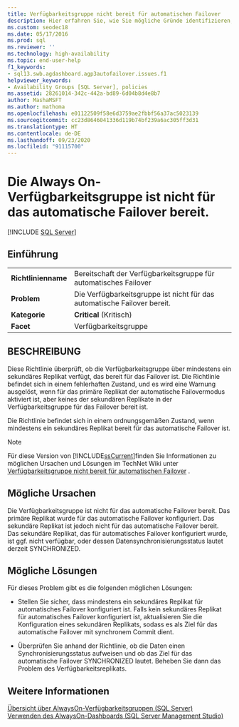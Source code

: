 ```yaml
---
title: Verfügbarkeitsgruppe nicht bereit für automatischen Failover
description: Hier erfahren Sie, wie Sie mögliche Gründe identifizieren, weshalb eine AlwaysOn-Verfügbarkeitsgruppe nicht bereit für ein Failover ist.
ms.custom: seodec18
ms.date: 05/17/2016
ms.prod: sql
ms.reviewer: ''
ms.technology: high-availability
ms.topic: end-user-help
f1_keywords:
- sql13.swb.agdashboard.agp3autofailover.issues.f1
helpviewer_keywords:
- Availability Groups [SQL Server], policies
ms.assetid: 28261014-342c-442a-bd89-6d04b8d4e8b7
author: MashaMSFT
ms.author: mathoma
ms.openlocfilehash: e01122509f58e6d3759ae2fbbf56a37ac5023139
ms.sourcegitcommit: cc23d8646041336d119b74bf239a6ac305ff3d31
ms.translationtype: HT
ms.contentlocale: de-DE
ms.lasthandoff: 09/23/2020
ms.locfileid: "91115700"
---
```

# <a name="always-on-availability-group-is-not-ready-for-automatic-failover"></a>Die Always On-Verfügbarkeitsgruppe ist nicht für das automatische Failover bereit.
[!INCLUDE [SQL Server](../../../includes/applies-to-version/sqlserver.md)]
    
## <a name="introduction"></a>Einführung  
  
|||  
|-|-|  
|**Richtlinienname**|Bereitschaft der Verfügbarkeitsgruppe für automatisches Failover|  
|**Problem**|Die Verfügbarkeitsgruppe ist nicht für das automatische Failover bereit.|  
|**Kategorie**|**Critical** (Kritisch)|  
|**Facet**|Verfügbarkeitsgruppe|  
  
## <a name="description"></a>BESCHREIBUNG  
 Diese Richtlinie überprüft, ob die Verfügbarkeitsgruppe über mindestens ein sekundäres Replikat verfügt, das bereit für das Failover ist. Die Richtlinie befindet sich in einem fehlerhaften Zustand, und es wird eine Warnung ausgelöst, wenn für das primäre Replikat der automatische Failovermodus aktiviert ist, aber keines der sekundären Replikate in der Verfügbarkeitsgruppe für das Failover bereit ist.  
  
 Die Richtlinie befindet sich in einem ordnungsgemäßen Zustand, wenn mindestens ein sekundäres Replikat bereit für das automatische Failover ist.  
  
> [!NOTE]  
>  Für diese Version von [!INCLUDE[ssCurrent](../../../includes/sscurrent-md.md)]finden Sie Informationen zu möglichen Ursachen und Lösungen im TechNet Wiki unter [Verfügbarkeitsgruppe nicht bereit für automatischen Failover](https://go.microsoft.com/fwlink/p/?LinkId=220851) .  
  
## <a name="possible-causes"></a>Mögliche Ursachen  
 Die Verfügbarkeitsgruppe ist nicht für das automatische Failover bereit. Das primäre Replikat wurde für das automatische Failover konfiguriert. Das sekundäre Replikat ist jedoch nicht für das automatische Failover bereit. Das sekundäre Replikat, das für automatisches Failover konfiguriert wurde, ist ggf. nicht verfügbar, oder dessen Datensynchronisierungsstatus lautet derzeit SYNCHRONIZED.  
  
## <a name="possible-solutions"></a>Mögliche Lösungen  
 Für dieses Problem gibt es die folgenden möglichen Lösungen:  
  
-   Stellen Sie sicher, dass mindestens ein sekundäres Replikat für automatisches Failover konfiguriert ist. Falls kein sekundäres Replikat für automatisches Failover konfiguriert ist, aktualisieren Sie die Konfiguration eines sekundären Replikats, sodass es als Ziel für das automatische Failover mit synchronem Commit dient.  
  
-   Überprüfen Sie anhand der Richtlinie, ob die Daten einen Synchronisierungsstatus aufweisen und ob das Ziel für das automatische Failover SYNCHRONIZED lautet. Beheben Sie dann das Problem des Verfügbarkeitsreplikats.  
  
## <a name="see-also"></a>Weitere Informationen  
 [Übersicht über AlwaysOn-Verfügbarkeitsgruppen &#40;SQL Server&#41;](../../../database-engine/availability-groups/windows/overview-of-always-on-availability-groups-sql-server.md)   
 [Verwenden des AlwaysOn-Dashboards &#40;SQL Server Management Studio&#41;](../../../database-engine/availability-groups/windows/use-the-always-on-dashboard-sql-server-management-studio.md)  
  
  
